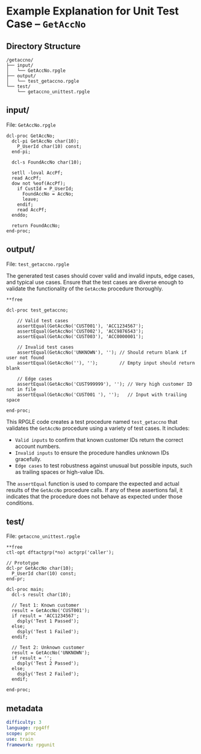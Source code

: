 # Example Explanation for Unit Test Case – `GetAccNo`

## Directory Structure

```
/getaccno/
├── input/
│   └── GetAccNo.rpgle
├── output/
│   └── test_getaccno.rpgle
└── test/
    └── getaccno_unittest.rpgle
```

## input/

File: `GetAccNo.rpgle`

```rpgle
dcl-proc GetAccNo;
  dcl-pi GetAccNo char(10);
    P_UserId char(10) const;
  end-pi;

  dcl-s FoundAccNo char(10);  

  setll -loval AccPf;
  read AccPf;
  dow not %eof(AccPf);
    if CustId = P_UserId;
      FoundAccNo = AccNo;  
      leave;
    endif;
    read AccPf;
  enddo;

  return FoundAccNo;
end-proc;
```

## output/

File: `test_getaccno.rpgle`

The generated test cases should cover valid and invalid inputs, edge cases, and typical use cases. Ensure that the test cases are diverse enough to validate the functionality of the `GetAccNo` procedure thoroughly.

```rpgle
**free

dcl-proc test_getaccno;

    // Valid test cases
    assertEqual(GetAccNo('CUST001'), 'ACC1234567');
    assertEqual(GetAccNo('CUST002'), 'ACC9876543');
    assertEqual(GetAccNo('CUST003'), 'ACC0000001');

    // Invalid test cases
    assertEqual(GetAccNo('UNKNOWN'), ''); // Should return blank if user not found
    assertEqual(GetAccNo(''), '');        // Empty input should return blank

    // Edge cases
    assertEqual(GetAccNo('CUST999999'), ''); // Very high customer ID not in file
    assertEqual(GetAccNo('CUST001 '), '');   // Input with trailing space

end-proc;
```

This RPGLE code creates a test procedure named `test_getaccno` that validates the `GetAccNo` procedure using a variety of test cases. It includes:

- `Valid inputs` to confirm that known customer IDs return the correct account numbers.
- `Invalid inputs` to ensure the procedure handles unknown IDs gracefully.
- `Edge cases` to test robustness against unusual but possible inputs, such as trailing spaces or high-value IDs.

The `assertEqual` function is used to compare the expected and actual results of the `GetAccNo` procedure calls. If any of these assertions fail, it indicates that the procedure does not behave as expected under those conditions.


## test/

File: `getaccno_unittest.rpgle`

```rpgle
**free
ctl-opt dftactgrp(*no) actgrp('caller');

// Prototype
dcl-pr GetAccNo char(10);
  P_UserId char(10) const;
end-pr;

dcl-proc main;
  dcl-s result char(10);

  // Test 1: Known customer
  result = GetAccNo('CUST001');
  if result = 'ACC1234567';
    dsply('Test 1 Passed');
  else;
    dsply('Test 1 Failed');
  endif;

  // Test 2: Unknown customer
  result = GetAccNo('UNKNOWN');
  if result = '';
    dsply('Test 2 Passed');
  else;
    dsply('Test 2 Failed');
  endif;

end-proc;
```

## metadata

```yaml
difficulty: 3
language: rpg4ff
scope: proc
use: train
framework: rpgunit
```